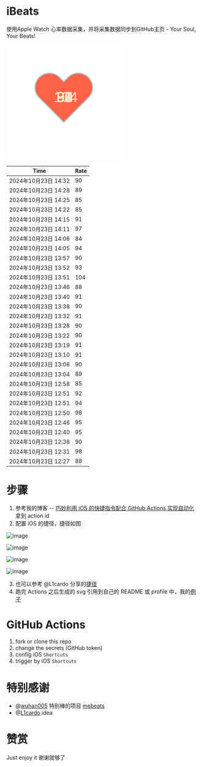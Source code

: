 # iBeats
使用Apple Watch 心率数据采集，并将采集数据同步到GitHub主页 - Your Soul, Your Beats!

![](./files/heart.svg)

<!--START_SECTION:my_heart_rate-->
| Time | Rate | 
 | ---- | ---- | 
| 2024年10月23日 14:32 | 90 |
| 2024年10月23日 14:28 | 89 |
| 2024年10月23日 14:25 | 85 |
| 2024年10月23日 14:22 | 85 |
| 2024年10月23日 14:15 | 91 |
| 2024年10月23日 14:11 | 97 |
| 2024年10月23日 14:06 | 84 |
| 2024年10月23日 14:05 | 94 |
| 2024年10月23日 13:57 | 90 |
| 2024年10月23日 13:52 | 93 |
| 2024年10月23日 13:51 | 104 |
| 2024年10月23日 13:46 | 88 |
| 2024年10月23日 13:40 | 91 |
| 2024年10月23日 13:38 | 90 |
| 2024年10月23日 13:32 | 91 |
| 2024年10月23日 13:28 | 90 |
| 2024年10月23日 13:22 | 90 |
| 2024年10月23日 13:19 | 91 |
| 2024年10月23日 13:10 | 91 |
| 2024年10月23日 13:06 | 90 |
| 2024年10月23日 13:04 | 89 |
| 2024年10月23日 12:58 | 85 |
| 2024年10月23日 12:51 | 92 |
| 2024年10月23日 12:51 | 94 |
| 2024年10月23日 12:50 | 98 |
| 2024年10月23日 12:46 | 95 |
| 2024年10月23日 12:40 | 95 |
| 2024年10月23日 12:38 | 90 |
| 2024年10月23日 12:31 | 98 |
| 2024年10月23日 12:27 | 88 |

<!--END_SECTION:my_heart_rate-->

# 步骤
1. 参考我的博客 -- [巧妙利用 iOS 的快捷指令配合 GitHub Actions 实现自动化](https://github.com/yihong0618/gitblog/issues/198) 拿到 action id
2. 配置 iOS 的捷径，捷径如图

![image](https://user-images.githubusercontent.com/15976103/122154218-0db0b480-ce97-11eb-93bb-5aec07c558dc.png)

![image](https://user-images.githubusercontent.com/15976103/122154236-186b4980-ce97-11eb-8e4b-70551a0391ae.png)

![image](https://user-images.githubusercontent.com/15976103/122154268-2d47dd00-ce97-11eb-902e-3acf292265a9.png)

![image](https://user-images.githubusercontent.com/15976103/122174055-fa144680-ceb4-11eb-9be2-3eb83cd516f7.png)

3. 也可以参考 @L1cardo 分享的[捷径](https://www.icloud.com/shortcuts/6ab6047b459c41ad822ad6b94b1c03d4)
4. 跑完 Actions 之后生成的 svg 引用到自己的 README 或 profile 中，我的[例子](https://github.com/yihong0618) 

# GitHub Actions

1. fork or clone this repo
2. change the secrets (GitHub token)
3. config iOS `Shortcuts` 
4. trigger by iOS `Shortcuts`

# 特别感谢
- @[wuhan005](https://github.com/wuhan005) 特别棒的项目 [mebeats](https://github.com/wuhan005/mebeats)
- @[L1cardo](https://github.com/L1cardo) idea

# 赞赏
Just enjoy it
谢谢就够了

